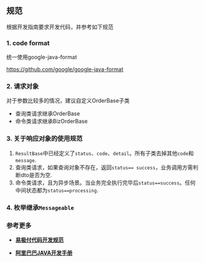 ## 规范

根据开发指南要求开发代码，并参考如下规范

### 1. code format

统一使用google-java-format

https://github.com/google/google-java-format

### 2. 请求对象

对于参数比较多的情况，建议自定义OrderBase子类

* 查询类请求继承OrderBase
* 命令类请求继承BizOrderBase

### 3. 关于响应对象的使用规范

1. 	`ResultBase`中已经定义了`status`、`code`、`detail`。所有子类去掉其他`code`和`message`.
2. 查询类请求，如果查询对象不存在，返回`status== success`，业务调用方需判断dto是否为空.
3. 命令类请求，且为异步场景。当业务完全执行完毕后`status==success`。任何中间状态都为`status==processing`.

### 4. 枚举继承`Messageable`



### 参考更多

* [**易极付代码开发规范**](http://gitlab.yiji/peigen/tech-manage-doc/blob/master/人员管理/制度规范/技术中心/开发规范/易极付代码开发规范.md)

* [**阿里巴巴JAVA开发手册**](http://gitlab.yiji/fintech/fintech-docs/blob/master/spec/阿里巴巴%20JAVA%20开发手册.pdf)
